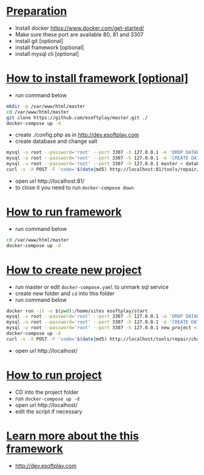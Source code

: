 # [Preparation](https://youtu.be/JuBIeuGyQks)
 * Install docker https://www.docker.com/get-started/
 * Make sure these port are available 80, 81 and 3307
 * install git [optional]
 * install framework [optional]
 * install mysql cli [optional]

# [How to install framework [optional]](https://youtu.be/JuBIeuGyQks)
 * run command below
 ```bash
 mkdir -p /var/www/html/master
 cd /var/www/html/master
 git clone https://github.com/esoftplay/master.git ./
 docker-compose up -d
 ```
 * create ./config.php as in http://dev.esoftplay.com
 * create database and change salt
 ```bash
 mysql -u root --password='root' --port 3307 -h 127.0.0.1 -e 'DROP DATABASE IF EXISTS master'
 mysql -u root --password='root' --port 3307 -h 127.0.0.1 -e 'CREATE DATABASE IF NOT EXISTS master'
 mysql -u root --password='root' --port 3307 -h 127.0.0.1 master < database.sql
 curl -s -X POST -F 'code='$(date|md5) http://localhost:81/tools/repair/change_salt > /dev/null
 ```
 * open url http://localhost:81/
 * to close it you need to run `docker-compose down`

# [How to run framework](https://youtu.be/JuBIeuGyQks)
 * run command below
```bash
cd /var/www/html/master
docker-compose up -d
```

# [How to create new project](https://youtu.be/JuBIeuGyQks)
 * run master or edit `docker-compose.yaml` to unmark sql service
 * create new folder and `cd` into this folder
 * run command below
 ```bash
 docker run -it -v $(pwd):/home/sites esoftplay/start
 mysql -u root --password='root' --port 3307 -h 127.0.0.1 -e 'DROP DATABASE IF EXISTS new_project'
 mysql -u root --password='root' --port 3307 -h 127.0.0.1 -e 'CREATE DATABASE IF NOT EXISTS new_project'
 mysql -u root --password='root' --port 3307 -h 127.0.0.1 new_project < database.sql
 docker-compose up -d
 curl -s -X POST -F 'code='$(date|md5) http://localhost/tools/repair/change_salt > /dev/null
 ```
 * open url http://localhost/

# [How to run project](https://youtu.be/JuBIeuGyQks)
 * CD into the project folder
 * run `docker-compose up -d`
 * open url http://localhost/
 * edit the script if necessary

# [Learn more about the this framework](https://youtu.be/JuBIeuGyQks)
 * http://dev.esoftplay.com

